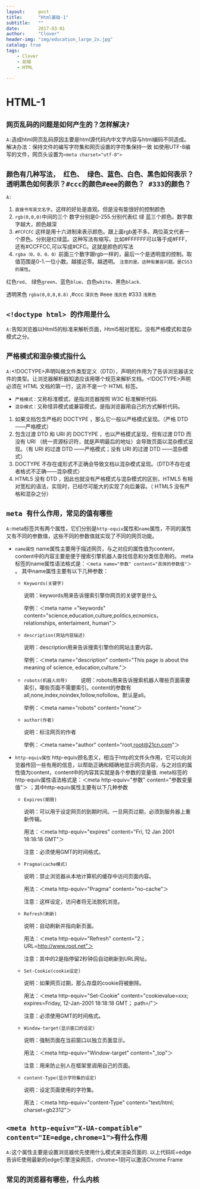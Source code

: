```yaml
---
layout:     post
title:      "Html基础-1"
subtitle:   ""
date:       2017-03-01
author:     "Clover"
header-img: "img/education_large_2x.jpg"
catalog: true
tags:
    - Clover
    - 前端
    - HTML

---
```


# HTML-1

## `网页乱码的问题是如何产生的？怎样解决?`
`A:`造成html网页乱码原因主要是html源代码内中文字内容与html编码不同造成。解决办法：保持文件的编写字符集和网页设置的字符集保持一致 如使用UTF-8编写的文件，网页头设置为`<meta charset="utf-8">`

## `颜色有几种写法， 红色、 绿色、蓝色、白色、黑色如何表示？ 透明黑色如何表示？#ccc的颜色#eee的颜色？ #333的颜色？`
`A:`

1. `直接书写英文名字`。这样的好处是直观。但是没有能很好的控制颜色
2. `rgb(0,0,0)`中间的三个 数字分别是0-255.分别代表红  绿  蓝三个颜色。数字数字越大，颜色越深
3. `#FCFCFC` 这样是用十六进制来表示颜色。跟上面rgb差不多。两位英文代表一个原色。分别是红绿蓝。这种写法有缩写。比如#FFFFFF可以等于成#FFF，还有#CCFFCC,可以写成#CFC。这就是颜色的写法
4. `rgba（0，0，0，0）`前面三个数字跟rgb一样的，最后一个是透明度的控制。取值范围是0-1.一位小数。越接近零。越透明。    `注意的是。这种有兼容问题。是CSS3的属性`。

红色`red`、 绿色`green`、蓝色`blue`、白色`white`、黑色`black`.

透明黑色 `rgba(0,0,0,0.8)` ,#ccc `深灰色` #eee `浅灰色` #333 `浅黑色`

## `<!doctype html> 的作用是什么`
`A:`告知浏览器以Html5的标准来解析页面，Html5相对宽松，没有严格模式和混杂模式之分。

## `严格模式和混杂模式指什么`
`A:`<!DOCTYPE>声明叫做文件类型定义（DTD），声明的作用为了告诉浏览器该文件的类型。让浏览器解析器知道应该用哪个规范来解析文档。<!DOCTYPE>声明必须在 HTML 文档的第一行，这并不是一个 HTML 标签。

* `严格模式：`又称标准模式，是指浏览器按照 W3C 标准解析代码.
* `混杂模式：`又称怪异模式或兼容模式，是指浏览器用自己的方式解析代码。

1. 如果文档包含严格的 DOCTYPE ，那么它一般以严格模式呈现。（严格 DTD ——严格模式） 
2. 包含过渡 DTD 和 URI 的 DOCTYPE ，也以严格模式呈现，但有过渡 DTD 而没有 URI （统一资源标识符，就是声明最后的地址）会导致页面以混杂模式呈现。（有 URI 的过渡 DTD ——严格模式；没有 URI 的过渡 DTD ——混杂模式） 
3. DOCTYPE 不存在或形式不正确会导致文档以混杂模式呈现。（DTD不存在或者格式不正确——混杂模式）
4. HTML5 没有 DTD ，因此也就没有严格模式与混杂模式的区别，HTML5 有相对宽松的语法，实现时，已经尽可能大的实现了向后兼容。（ HTML5 没有严格和混杂之分）


## `meta 有什么作用，常见的值有哪些`
`A:`meta标签共有两个属性，它们分别是`http-equiv`属性和`name`属性，不同的属性又有不同的参数值，这些不同的参数值就实现了不同的网页功能。

* `name属性`
name属性主要用于描述网页，与之对应的属性值为content，content中的内容主要是便于搜索引擎机器人查找信息和分类信息用的。
    meta标签的name属性语法格式是：`＜meta name="参数" content="具体的参数值"＞` 。
    其中name属性主要有以下几种参数：

    * `Keywords(关键字)`
    
    	说明：keywords用来告诉搜索引擎你网页的关键字是什么
    
    	举例：＜meta name ="keywords" content="science,education,culture,politics,ecnomics，relationships, entertaiment, human"＞

	* `description(网站内容描述)`
		
        说明：description用来告诉搜索引擎你的网站主要内容。
        
		举例：＜meta name="description" content="This page is about the meaning of science, education,culture."＞

	* `robots(机器人向导)`
　　
		说明：robots用来告诉搜索机器人哪些页面需要索引，哪些页面不需要索引。content的参数有all,none,index,noindex,follow,nofollow。默认是all。
       
		举例：＜meta name="robots" content="none"＞
	* `author(作者)`
		
        说明：标注网页的作者
        
		举例：＜meta name="author" content="root,root@21cn.com"＞

* `http-equiv属性`
http-equiv顾名思义，相当于http的文件头作用，它可以向浏览器传回一些有用的信息，以帮助正确和精确地显示网页内容，与之对应的属性值为content，content中的内容其实就是各个参数的变量值.
	meta标签的http-equiv属性语法格式是：＜meta http-equiv="参数" content="参数变量值"＞ ；其中http-equiv属性主要有以下几种参数
    
	* `Expires(期限)`
	
		说明：可以用于设定网页的到期时间。一旦网页过期，必须到服务器上重新传输。
        
		用法：＜meta http-equiv="expires" content="Fri, 12 Jan 2001 18:18:18 GMT"＞
        
		注意：必须使用GMT的时间格式。
        
	* `Pragma(cache模式)`
		
        说明：禁止浏览器从本地计算机的缓存中访问页面内容。
		
        用法：＜meta http-equiv="Pragma" content="no-cache"＞
		
        注意：这样设定，访问者将无法脱机浏览。
        
	* `Refresh(刷新)`
		
        说明：自动刷新并指向新页面。
		
        用法：＜meta http-equiv="Refresh" content="2；URL=http://www.root.net"＞
		
        注意：其中的2是指停留2秒钟后自动刷新到URL网址。
        
	* `Set-Cookie(cookie设定)`
		
        说明：如果网页过期，那么存盘的cookie将被删除。
		
        用法：＜meta http-equiv="Set-Cookie" content="cookievalue=xxx; expires=Friday, 12-Jan-2001 18:18:18 GMT； path=/"＞
		
        注意：必须使用GMT的时间格式。
        
	* `Window-target(显示窗口的设定)`
		
        说明：强制页面在当前窗口以独立页面显示。
		
        用法：＜meta http-equiv="Window-target" content="_top"＞
		
        注意：用来防止别人在框架里调用自己的页面。
        
	* `content-Type(显示字符集的设定)`
		
        说明：设定页面使用的字符集。
        
		用法：＜meta http-equiv="content-Type" content="text/html; charset=gb2312"＞



## `<meta http-equiv="X-UA-compatible" content="IE=edge,chrome=1">有什么作用`

`A:`这个属性主要是设置浏览器优先使用什么模式来渲染页面的.
以上代码IE=edge告诉IE使用最新的edge引擎渲染网页，chrome=1则可以激活Chrome Frame

## `常见的浏览器有哪些，什么内核`